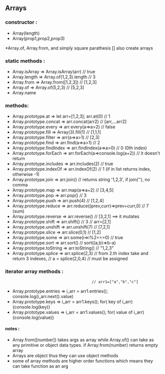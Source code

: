 ## Arrays

### constructor :

- Array(length)    
- Array(prop1,prop2,prop3)

*Array.of, Array.from, and simply square parathesis [] also create arrays

### static methods : 

- Array.isArray                   => Array.isArray(arr)   // true
- Array.length                    => Array.of(1,2,3).length // 3
- Array.from                      => Array.from([1,2,3])   //  [1,2,3]
- Array.of                        => Array.of(5,2,3)     // [5,2,3]
- Array.name

### methods:

- Array.prototype.at              =>       let arr=[1,2,3]; arr.at(0)  // 1
- Array.prototype.concat          =>       arr.concat(arr2)     // [arr,...arr2]    
- Array.prototype.every           =>       arr.every(a=>a>2)   // false
- Array.prototype.fill            =>       Array(3).fill(1)    // [1,1,1]
- Array.prototype.filter          =>       arr(a=>a>1)         // [2,3]
- Array.prototype.find            =>       arr.find(a=>a>1)     // 2
- Array.prototype.findIndex       =>       arr.findIndex(a=>a>0)  // 0 (0th index)
- Array.prototype.forEach         =>       arr.forEach(a=>console.log(a+2))  // it doesn't return
- Array.prototype.includes        =>       arr.includes(2)       // true
- Array.prototype.indexOf         =>       arr.indexOf(2)       // 1 (if in list returns index, otherwise -1)
- Array.prototype.join            =>       arr.join()       // returns string  '1,2,3', if join(''), no comma
- Array.prototype.map             =>       arr.map(a=>a+2)  // [3,4,5]
- Array.prototype.pop             =>       arr.pop()  // 3
- Array.prototype.push            =>       arr.push(4)  // [1,2,4]
- Array.prototype.reduce          =>       arr.reduce((prev,curr)=>prev+curr,0)  // 7 (sum)
- Array.prototype.reverse         =>       arr.reverse()  // [3,2,1]      ==> it mutates
- Array.prototype.shift           =>       arr.shift()  // 3 // arr=[2,1]
- Array.prototype.unshift         =>       arr.unshift(7)  // [7,2,1]
- Array.prototype.slice           =>       arr.slice(0,1)  // [1,2]
- Array.prototype.some            =>       arr.some(i=>i%2===0)  // true
- Array.prototype.sort            =>       arr.sort() // sort((a,b)=>b-a)
- Array.prototype.toString        =>       arr.toString()  // "1,2,3"
- Array.prototype.splice          =>       arr.splice(2,3)  // from 2.th index take and return 3 indexes, 
                                                            // a = splice(2,0,4) // must be assigned
### iterator array methods :
                                           // arr1=["a","b","c"]
- Array.prototype.entries         =>       i_arr = arr1.entries(); console.log(i_arr.next().value)
- Array.prototype.keys            =>       i_arr = arr1.keys(); for( key of i_arr){console.log(key)}
- Array.prototype.values          =>       i_arr = arr1.values(); for( value of i_arr){console.log(value)}

#### notes :

- Array.from([number]) takes args as array while Array.of() can take as any primitive or object data types.
if Array.from(number) returns empty array
- Arrays are object thus they can use object methods
- some of array methods are higher order functions which means they can take function as an arg



